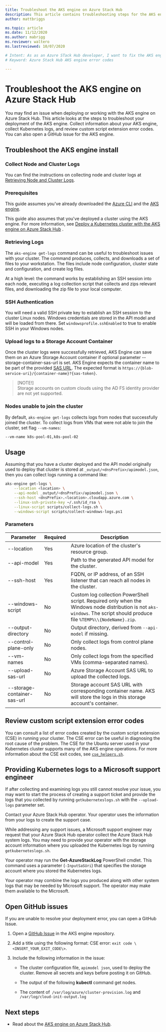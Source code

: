 ```yaml
---
title: Troubleshoot the AKS engine on Azure Stack Hub 
description: This article contains troubleshooting steps for the AKS engine on Azure Stack Hub. 
author: mattbriggs

ms.topic: article
ms.date: 11/12/2020
ms.author: mabrigg
ms.reviewer: waltero
ms.lastreviewed: 10/07/2020

# Intent: As as an Azure STack Hub developer, I want to fix the AKS engine so that can my cluster without incident.
# Keyword: Azure Stack Hub AKS engine error codes

---
```


# Troubleshoot the AKS engine on Azure Stack Hub

You may find an issue when deploying or working with the AKS engine on Azure Stack Hub. This article looks at the steps to troubleshoot your deployment of the AKS engine. Collect information about your AKS engine, collect Kubernetes logs, and review custom script extension error codes. You can also open a GitHub issue for the AKS engine.

## Troubleshoot the AKS engine install

### Collect Node and Cluster Logs

You can find the instructions on collecting node and cluster logs at [Retrieving Node and Cluster Logs](https://github.com/Azure/aks-engine/blob/master/docs/topics/get-logs.md).

### Prerequisites

This guide assumes you've already downloaded the [Azure CLI](azure-stack-version-profiles-azurecli2.md) and the [AKS engine](azure-stack-kubernetes-aks-engine-overview.md).

This guide also assumes that you've deployed a cluster using the AKS engine. For more information, see [Deploy a Kubernetes cluster with the AKS engine on Azure Stack Hub](azure-stack-kubernetes-aks-engine-deploy-cluster.md) .

### Retrieving Logs

The `aks-engine get-logs` command can be useful to troubleshoot issues with your cluster. The command produces, collects, and downloads a set of files to your workstation. The files include node configuration, cluster state and configuration, and create log files.

At a high level: the command works by establishing an SSH session into each node, executing a log collection script that collects and zips relevant files, and downloading the zip file to your local computer.

### SSH Authentication

You will need a  valid SSH private key to establish an SSH session to the cluster Linux nodes. Windows credentials are stored in the API model and will be loaded from there. Set `windowsprofile.sshEnabled` to true to enable SSH in your Windows nodes.

### Upload logs to a Storage Account Container

Once the cluster logs were successfully retrieved, AKS Engine can save them on an Azure Storage Account container if optional parameter --storage-container-sas-url is set. AKS Engine expects the container name to be part of the provided [SAS URL](/azure/storage/common/storage-sas-overview). The expected format is `https://{blob-service-uri}/{container-name}?{sas-token}`.

> [NOTE!]  
> Storage accounts on custom clouds using the AD FS identity provider are not yet supported.

### Nodes unable to join the cluster

By default, `aks-engine get-logs` collects logs from nodes that successfully joined the cluster. To collect logs from VMs that were not able to join the cluster, set flag `--vm-names`:

```bash
--vm-name k8s-pool-01,k8s-pool-02
```

## Usage

Assuming that you have a cluster deployed and the API model originally used to deploy that cluster is stored at `_output/<dnsPrefix>/apimodel.json`, then you can collect logs running a command like:

```bash
aks-engine get-logs \
    --location <location> \
    --api-model _output/<dnsPrefix>/apimodel.json \
    --ssh-host <dnsPrefix>.<location>.cloudapp.azure.com \
    --linux-ssh-private-key ~/.ssh/id_rsa \
    --linux-script scripts/collect-logs.sh \
    --windows-script scripts/collect-windows-logs.ps1
```

### Parameters

| **Parameter**                | **Required** | **Description**                                                                                                                                                |
|------------------------------|--------------|----------------------------------------------------------------------------------------------------------------------------------------------------------------|
| --location                   | Yes          | Azure location of the cluster's resource group.                                                                                                                |
| --api-model                  | Yes          | Path to the generated API model for the cluster.                                                                                                               |
| --ssh-host                   | Yes          | FQDN, or IP address, of an SSH listener that can reach all nodes in the cluster.                                                                               |
| --windows-script             | No           | Custom log collection PowerShell script. Required only when the Windows node distribution is not `aks-windows`. The script should produce file `%TEMP%\\{NodeName}.zip`. |
| --output-directory           | No           | Output directory, derived from `--api-model` if missing.                                                                                                         |
| --control-plane-only         | No           | Only collect logs from control plane nodes.                                                                                                                           |
| --vm-names                   | No           | Only collect logs from the specified VMs (comma-separated names).                                                                                              |
| --upload-sas-url             | No           | Azure Storage Account SAS URL to upload the collected logs.                                                                                                    |
| --storage-container-sas-url  | No           | Storage account SAS URL with corresponding container name. AKS will store the logs in this storage account's container.                                        |

## Review custom script extension error codes

You can consult a list of error codes created by the custom script extension (CSE) in running your cluster. The CSE error can be useful in diagnosing the root cause of the problem. The CSE for the Ubuntu server used in your Kubernetes cluster supports many of the AKS engine operations. For more information about the CSE exit codes, see [`cse_helpers.sh`](https://github.com/Azure/aks-engine/blob/master/pkg/engine/cse.go).

## Providing Kubernetes logs to a Microsoft support engineer

If after collecting and examining logs you still cannot resolve your issue, you may want to start the process of creating a support ticket and provide the logs that you collected by running `getkuberneteslogs.sh` with the `--upload-logs` parameter set.

Contact your Azure Stack Hub operator. Your operator uses the information from your logs to create the support case.

While addressing any support issues, a Microsoft support engineer may request that your Azure Stack Hub operator collect the Azure Stack Hub system logs. You may need to provide your operator with the storage account information where you uploaded the Kubernetes logs by running `getkuberneteslogs.sh`.

Your operator may run the **Get-AzureStackLog** PowerShell cmdlet. This command uses a parameter (`-InputSaSUri`) that specifies the storage account where you stored the Kubernetes logs.

Your operator may combine the logs you produced along with other system logs that may be needed by Microsoft support. The operator may make them available to the Microsoft.

## Open GitHub issues

If you are unable to resolve your deployment error, you can open a GitHub Issue.

1.  Open a [GitHub Issue](https://github.com/Azure/aks-engine/issues/new) in the AKS engine repository.

2.  Add a title using the following format: CSE error: `exit code \<INSERT_YOUR_EXIT_CODE\>`.

3.  Include the following information in the issue:

    -   The cluster configuration file, `apimodel json`, used to deploy the cluster. Remove all secrets and keys before posting it on GitHub.

    -   The output of the following **kubectl** command get nodes.

    -   The content of` /var/log/azure/cluster-provision.log` and `/var/log/cloud-init-output.log`

## Next steps

-   Read about the [AKS engine on Azure Stack Hub](azure-stack-kubernetes-aks-engine-overview.md).

